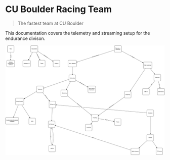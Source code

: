 # CU Boulder Racing Team

> The fastest team at CU Boulder

This documentation covers the telemetry and streaming setup for the endurance divison.

<img src="./flowchart.svg">